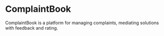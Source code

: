 # ComplaintBook

ComplaintBook is a platform for managing complaints, mediating solutions with feedback and rating.


